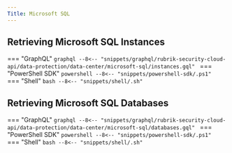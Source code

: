 ```yaml
---
Title: Microsoft SQL
---
```


## Retrieving Microsoft SQL Instances

=== "GraphQL"
    ```graphql
    --8<-- "snippets/graphql/rubrik-security-cloud-api/data-protection/data-center/microsoft-sql/instances.gql"
    ```
=== "PowerShell SDK"
    ```powershell
    --8<-- "snippets/powershell-sdk/.ps1"
    ```
=== "Shell"
    ```bash
    --8<-- "snippets/shell/.sh"
    ```

## Retrieving Microsoft SQL Databases

=== "GraphQL"
    ```graphql
    --8<-- "snippets/graphql/rubrik-security-cloud-api/data-protection/data-center/microsoft-sql/databases.gql"
    ```
=== "PowerShell SDK"
    ```powershell
    --8<-- "snippets/powershell-sdk/.ps1"
    ```
=== "Shell"
    ```bash
    --8<-- "snippets/shell/.sh"
    ```
